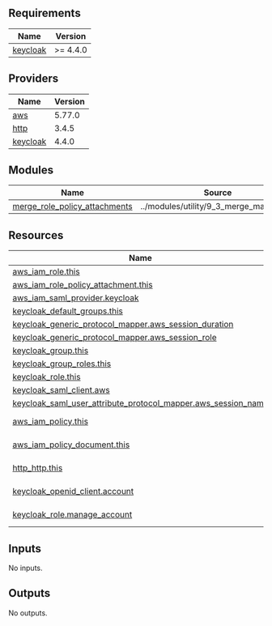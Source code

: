 <!-- BEGIN_TF_DOCS -->
## Requirements

| Name | Version |
|------|---------|
| <a name="requirement_keycloak"></a> [keycloak](#requirement\_keycloak) | >= 4.4.0 |

## Providers

| Name | Version |
|------|---------|
| <a name="provider_aws"></a> [aws](#provider\_aws) | 5.77.0 |
| <a name="provider_http"></a> [http](#provider\_http) | 3.4.5 |
| <a name="provider_keycloak"></a> [keycloak](#provider\_keycloak) | 4.4.0 |

## Modules

| Name | Source | Version |
|------|--------|---------|
| <a name="module_merge_role_policy_attachments"></a> [merge\_role\_policy\_attachments](#module\_merge\_role\_policy\_attachments) | ../modules/utility/9_3_merge_map_in_list | n/a |

## Resources

| Name | Type |
|------|------|
| [aws_iam_role.this](https://registry.terraform.io/providers/hashicorp/aws/latest/docs/resources/iam_role) | resource |
| [aws_iam_role_policy_attachment.this](https://registry.terraform.io/providers/hashicorp/aws/latest/docs/resources/iam_role_policy_attachment) | resource |
| [aws_iam_saml_provider.keycloak](https://registry.terraform.io/providers/hashicorp/aws/latest/docs/resources/iam_saml_provider) | resource |
| [keycloak_default_groups.this](https://registry.terraform.io/providers/mrparkers/keycloak/latest/docs/resources/default_groups) | resource |
| [keycloak_generic_protocol_mapper.aws_session_duration](https://registry.terraform.io/providers/mrparkers/keycloak/latest/docs/resources/generic_protocol_mapper) | resource |
| [keycloak_generic_protocol_mapper.aws_session_role](https://registry.terraform.io/providers/mrparkers/keycloak/latest/docs/resources/generic_protocol_mapper) | resource |
| [keycloak_group.this](https://registry.terraform.io/providers/mrparkers/keycloak/latest/docs/resources/group) | resource |
| [keycloak_group_roles.this](https://registry.terraform.io/providers/mrparkers/keycloak/latest/docs/resources/group_roles) | resource |
| [keycloak_role.this](https://registry.terraform.io/providers/mrparkers/keycloak/latest/docs/resources/role) | resource |
| [keycloak_saml_client.aws](https://registry.terraform.io/providers/mrparkers/keycloak/latest/docs/resources/saml_client) | resource |
| [keycloak_saml_user_attribute_protocol_mapper.aws_session_name](https://registry.terraform.io/providers/mrparkers/keycloak/latest/docs/resources/saml_user_attribute_protocol_mapper) | resource |
| [aws_iam_policy.this](https://registry.terraform.io/providers/hashicorp/aws/latest/docs/data-sources/iam_policy) | data source |
| [aws_iam_policy_document.this](https://registry.terraform.io/providers/hashicorp/aws/latest/docs/data-sources/iam_policy_document) | data source |
| [http_http.this](https://registry.terraform.io/providers/hashicorp/http/latest/docs/data-sources/http) | data source |
| [keycloak_openid_client.account](https://registry.terraform.io/providers/mrparkers/keycloak/latest/docs/data-sources/openid_client) | data source |
| [keycloak_role.manage_account](https://registry.terraform.io/providers/mrparkers/keycloak/latest/docs/data-sources/role) | data source |

## Inputs

No inputs.

## Outputs

No outputs.
<!-- END_TF_DOCS -->
